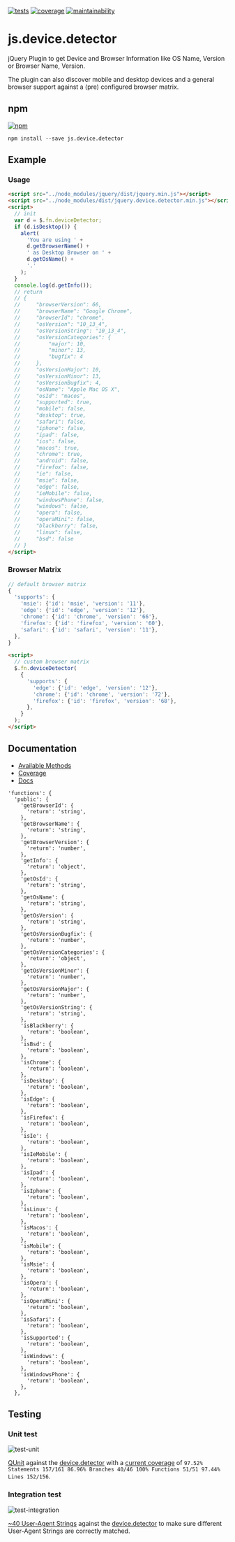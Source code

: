 [![tests][tests]][tests-url]
[![coverage][coverage]][coverage-url]
[![maintainability][maintainability]][maintainability-url]

# js.device.detector
jQuery Plugin to get Device and Browser Information like OS Name, Version or Browser Name, Version.

The plugin can also discover mobile and desktop devices and a general browser support against a (pre) configured browser matrix.

## npm
[![npm][npm]][npm-url]
```
npm install --save js.device.detector
```

## Example

### Usage

```html
<script src="../node_modules/jquery/dist/jquery.min.js"></script>
<script src="../node_modules/dist/jquery.device.detector.min.js"></script>
<script>
  // init
  var d = $.fn.deviceDetector;
  if (d.isDesktop()) {
    alert(
      'You are using ' +
      d.getBrowserName() +
      ' as Desktop Browser on ' +
      d.getOsName() +
      '.'
    );
  }
  console.log(d.getInfo());
  // return
  // {
  //     "browserVersion": 66,
  //     "browserName": "Google Chrome",
  //     "browserId": "chrome",
  //     "osVersion": "10_13_4",
  //     "osVersionString": "10_13_4",
  //     "osVersionCategories": {
  //         "major": 10,
  //         "minor": 13,
  //         "bugfix": 4
  //     },
  //     "osVersionMajor": 10,
  //     "osVersionMinor": 13,
  //     "osVersionBugfix": 4,
  //     "osName": "Apple Mac OS X",
  //     "osId": "macos",
  //     "supported": true,
  //     "mobile": false,
  //     "desktop": true,
  //     "safari": false,
  //     "iphone": false,
  //     "ipad": false,
  //     "ios": false,
  //     "macos": true,
  //     "chrome": true,
  //     "android": false,
  //     "firefox": false,
  //     "ie": false,
  //     "msie": false,
  //     "edge": false,
  //     "ieMobile": false,
  //     "windowsPhone": false,
  //     "windows": false,
  //     "opera": false,
  //     "operaMini": false,
  //     "blackberry": false,
  //     "linux": false,
  //     "bsd": false
  // }
</script>
```

### Browser Matrix
```js
// default browser matrix
{
  'supports': {
    'msie': {'id': 'msie', 'version': '11'},
    'edge': {'id': 'edge', 'version': '12'},
    'chrome': {'id': 'chrome', 'version': '66'},
    'firefox': {'id': 'firefox', 'version': '60'},
    'safari': {'id': 'safari', 'version': '11'},
  },
}
```

```html
<script>
  // custom browser matrix
  $.fn.deviceDetector(
    {
      'supports': {
        'edge': {'id': 'edge', 'version': '12'},
        'chrome': {'id': 'chrome', 'version': '72'},
        'firefox': {'id': 'firefox', 'version': '68'},
      },
    }
  );
</script>
```

## Documentation

* [Available  Methods](https://exiguus.github.io/js.device.detector/external-_jQuery.fn.deviceDetector_.html)
* [Coverage](file:///Users/simongattner/Documents/projects/js.device.detector/docs/coverage/js/index.html)
* [Docs](https://exiguus.github.io/js.device.detector/)

```
'functions': {
  'public': {
    'getBrowserId': {
      'return': 'string',
    },
    'getBrowserName': {
      'return': 'string',
    },
    'getBrowserVersion': {
      'return': 'number',
    },
    'getInfo': {
      'return': 'object',
    },
    'getOsId': {
      'return': 'string',
    },
    'getOsName': {
      'return': 'string',
    },
    'getOsVersion': {
      'return': 'string',
    },
    'getOsVersionBugfix': {
      'return': 'number',
    },
    'getOsVersionCategories': {
      'return': 'object',
    },
    'getOsVersionMinor': {
      'return': 'number',
    },
    'getOsVersionMajor': {
      'return': 'number',
    },
    'getOsVersionString': {
      'return': 'string',
    },
    'isBlackberry': {
      'return': 'boolean',
    },
    'isBsd': {
      'return': 'boolean',
    },
    'isChrome': {
      'return': 'boolean',
    },
    'isDesktop': {
      'return': 'boolean',
    },
    'isEdge': {
      'return': 'boolean',
    },
    'isFirefox': {
      'return': 'boolean',
    },
    'isIe': {
      'return': 'boolean',
    },
    'isIeMobile': {
      'return': 'boolean',
    },
    'isIpad': {
      'return': 'boolean',
    },
    'isIphone': {
      'return': 'boolean',
    },
    'isLinux': {
      'return': 'boolean',
    },
    'isMacos': {
      'return': 'boolean',
    },
    'isMobile': {
      'return': 'boolean',
    },
    'isMsie': {
      'return': 'boolean',
    },
    'isOpera': {
      'return': 'boolean',
    },
    'isOperaMini': {
      'return': 'boolean',
    },
    'isSafari': {
      'return': 'boolean',
    },
    'isSupported': {
      'return': 'boolean',
    },
    'isWindows': {
      'return': 'boolean',
    },
    'isWindowsPhone': {
      'return': 'boolean',
    },
  },
```

## Testing

### Unit test
![test-unit][test-unit]

[QUnit](https://github.com/exiguus/js.device.detector/blob/master/src/js/jquery.device.detector.test.js) against the [device.detector](https://github.com/exiguus/js.device.detector/tree/master/dist) with a [current coverage](https://exiguus.github.io/js.device.detector/coverage/) of `97.52% Statements 157/161 86.96% Branches 40/46 100% Functions 51/51 97.44% Lines 152/156`.

### Integration test
![test-integration][test-integration]

[~40 User-Agent Strings](https://github.com/exiguus/js.device.detector/blob/master/tests/casper/browser.config.js) against the [device.detector](https://github.com/exiguus/js.device.detector/tree/master/dist) to make sure different User-Agent Strings are correctly matched.



[tests]: https://img.shields.io/travis/exiguus/js.device.detector/master.svg
[tests-url]: https://travis-ci.org/exiguus/js.device.detector

[maintainability]:
  https://api.codeclimate.com/v1/badges/6eaaa84b942cab654bf7/maintainability
[maintainability-url]:
https://codeclimate.com/github/exiguus/js.device.detector/maintainability

[coverage]:
https://api.codeclimate.com/v1/badges/6eaaa84b942cab654bf7/test_coverage
[coverage-url]:
https://codeclimate.com/github/exiguus/js.device.detector/test_coverage

[npm]: https://img.shields.io/npm/v/js.device.detector.svg
[npm-url]: https://npmjs.com/package/js.device.detector

[licenses-url]: https://img.shields.io/npm/l/js.device.detector.svg
[licenses]: https://github.com/exiguus/js.device.detector

[test-integration]: https://exiguus.github.io/js.device.detector/static/device.detector.test.casperjs.gif

[test-unit]: https://exiguus.github.io/js.device.detector/static/device.detector.test.qunit.png
